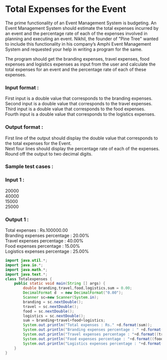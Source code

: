 # Total Expenses for the Event
The prime functionality of an Event Management System is budgeting. An Event Management System should estimate the total expenses incurred by an event and the percentage rate of each of the expenses involved in planning and executing an event. Nikhil, the founder of "Pine Tree" wanted to include this functionality in his company’s Amphi Event Management System and requested your help in writing a program for the same.

The program should get the branding expenses, travel expenses, food expenses and logistics expenses as input from the user and calculate the total expenses for an event and the percentage rate of each of these expenses.

### Input format :
First input is a double value that corresponds to the branding expenses.
<br>
Second input is a double value that corresponds to the travel expenses.
<br>
Third input is a double value that corresponds to the food expenses.
<br>
Fourth input is a double value that corresponds to the logistics expenses.
<br>
### Output format :
First line of the output should display the double value that corresponds to the total expenses for the Event.
<br>
Next four lines should display the percentage rate of each of the expenses.
<br>
Round off the output to two decimal digits.

### Sample test cases :
### Input 1 :
20000<br>
40000
<br>
15000
<br>
25000
<br>
### Output 1 :
Total expenses : Rs.100000.00
<br>
Branding expenses percentage : 20.00%
<br>
Travel expenses percentage : 40.00%
<br>
Food expenses percentage : 15.00%
<br>
Logistics expenses percentage : 25.00%


```java
import java.util.*;
import java.io.*;
import java.math.*;
import java.text.*;
class Totalexpenses {
	public static void main(String [] args) {
		double branding,travel,food,logistics,sum = 0.00;
		DecimalFormat d  = new DecimalFormat("0.00");
		Scanner sc=new Scanner(System.in);
		branding = sc.nextDouble();
		travel = sc.nextDouble();
		food = sc.nextDouble();
		logistics = sc.nextDouble();
		sum = branding+travel+food+logistics;
		System.out.println("Total expenses : Rs." +d.format(sum));
		System.out.println("Branding expenses percentage : " +d.format((branding/sum)*100) +"%");
		System.out.println("Travel expenses percentage : "+d.format((travel/sum)*100) +"%");
		System.out.println("Food expenses percentage : "+d.format((food/sum)*100) +"%");
		System.out.println("Logistics expenses percentage : "+d.format((logistics/sum)*100) +"%");
	}
}


```
